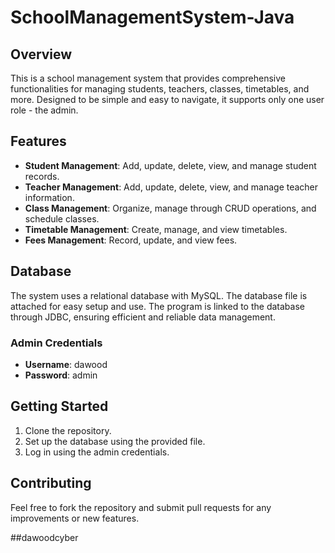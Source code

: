# SchoolManagementSystem-Java

## Overview
This is a school management system that provides comprehensive functionalities for managing students, teachers, classes, timetables, and more. Designed to be simple and easy to navigate, it supports only one user role - the admin.

## Features
- **Student Management**: Add, update, delete, view, and manage student records.
- **Teacher Management**: Add, update, delete, view, and manage teacher information.
- **Class Management**: Organize, manage through CRUD operations, and schedule classes.
- **Timetable Management**: Create, manage, and view timetables.
- **Fees Management**: Record, update, and view fees.

## Database
The system uses a relational database with MySQL. The database file is attached for easy setup and use. The program is linked to the database through JDBC, ensuring efficient and reliable data management.

### Admin Credentials
- **Username**: dawood
- **Password**: admin

## Getting Started
1. Clone the repository.
2. Set up the database using the provided file.
3. Log in using the admin credentials.

## Contributing
Feel free to fork the repository and submit pull requests for any improvements or new features.

##dawoodcyber
